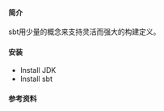 #### 简介

sbt用少量的概念来支持灵活而强大的构建定义。

#### 安装

- Install JDK
- Install sbt

#### 参考资料

[1]: https://www.scala-sbt.org/1.x/docs/sbt-reference.pdf